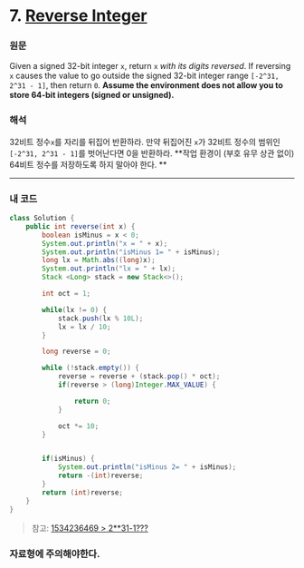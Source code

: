 # 7. [Reverse Integer](https://leetcode.com/problems/reverse-integer/)

### 원문
Given a signed 32-bit integer `x`, return `x` *with its digits reversed*. If reversing `x` causes the value to go outside the signed 32-bit integer range `[-2^31, 2^31 - 1]`, then return `0`.
**Assume the environment does not allow you to store 64-bit integers (signed or unsigned).**

### 해석
32비트 정수`x`를 자리를 뒤집어 반환하라. 만약 뒤집어진 `x`가 32비트 정수의 범위인`[-2^31, 2^31 - 1]`를 벗어난다면 0을 반환하라.
**작업 환경이 (부호 유무 상관 없이) 64비트 정수를 저장하도록 하지 말아야 한다. **

----

### 내 코드
```java
class Solution {
    public int reverse(int x) {
        boolean isMinus = x < 0;
        System.out.println("x = " + x);
        System.out.println("isMinus 1= " + isMinus);
        long lx = Math.abs((long)x);
        System.out.println("lx = " + lx);
        Stack <Long> stack = new Stack<>();

        int oct = 1;

        while(lx != 0) {
            stack.push(lx % 10L);
            lx = lx / 10;
        }

        long reverse = 0;

        while (!stack.empty()) {
            reverse = reverse + (stack.pop() * oct);
            if(reverse > (long)Integer.MAX_VALUE) {

                return 0;
            }

            oct *= 10;
        }


        if(isMinus) {
            System.out.println("isMinus 2= " + isMinus);
            return -(int)reverse;
        }
        return (int)reverse;
    }
}
```
> 참고: [1534236469 > 2**31-1???](https://leetcode.com/problems/reverse-integer/discuss/154140/1534236469-231-1)

### 자료형에 주의해야한다.
